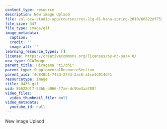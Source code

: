 ```yaml
---
content_type: resource
description: New image Uplaod
file: /ol-ocw-studio-app/courses/res-21g-01-kana-spring-2010/86622df753bba066f7aedc9be3aa788f_0433.gif
file_size: 347
file_type: image/gif
image_metadata:
  caption: ''
  credit: ''
  image-alt: ''
learning_resource_types: []
license: https://creativecommons.org/licenses/by-nc-sa/4.0/
ocw_type: OCWImage
parent_title: Hiragana "ti/chi"
parent_type: SupplementalResourceSection
parent_uid: f4d840b1-743d-2743-2ac6-a1ce1d914d41
resourcetype: Image
title: 0433.gif
uid: 86622df7-53bb-a066-f7ae-dc9be3aa788f
video_files:
  video_thumbnail_file: null
video_metadata:
  youtube_id: null
---
```

New image Uplaod